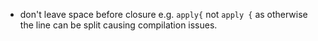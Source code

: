 
* don't leave space before closure e.g. `apply{` not `apply {` as otherwise the line can be split causing compilation issues.